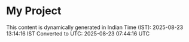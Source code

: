 # My Project

This content is dynamically generated in Indian Time (IST): 2025-08-23 13:14:16 IST
Converted to UTC: 2025-08-23 07:44:16 UTC
